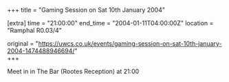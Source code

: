 +++
title = "Gaming Session on Sat 10th January 2004"

[extra]
time = "21:00:00"
end_time = "2004-01-11T04:00:00Z"
location = "Ramphal R0.03/4"

original = "https://uwcs.co.uk/events/gaming-session-on-sat-10th-january-2004-1474488946694/"    
+++

Meet in in The Bar (Rootes Reception) at 21:00

